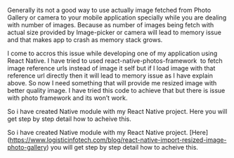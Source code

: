 Generally its not a good way to use actually image fetched from Photo Gallery or camera to your mobile application specially while you are dealing with number of images. Because as number of images being fetch with actual size provided by Image-picker or camera will lead to memory issue and that makes app to crash as memory stack grows.

I come to accros this issue while developing one of my application using React Native. I have tried to used react-native-photos-framework  to fetch image reference urls instead of image it self but if I load image with that reference url directly then it will lead to memory issue as I have explain above. So now I need something that will provide me resized image with better quality image. I have tried this code to achieve that but there is issue with photo framework and its won’t work.

So i have created Native module with my React Native project. Here  you will get step by step detail how to acheive this.


So i have created Native module with my React Native project. [Here] (https://www.logisticinfotech.com/blog/react-native-import-resized-image-photo-gallery) you will get step by step detail how to acheive this.
